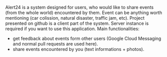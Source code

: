 Alert24 is a system designed for users, who would like to share events (from the whole world) encountered by them. Event can be anything worth mentioning (car colission, natural disaster, traffic jam, etc). Project presented on github is a client part of the system. Server instance is required if you want to use this application. Main functionalities:
- get feedback about events form other users (Google Cloud Messaging and normal pull requests are used here).
- share events encountered by you (text informations + photos).

